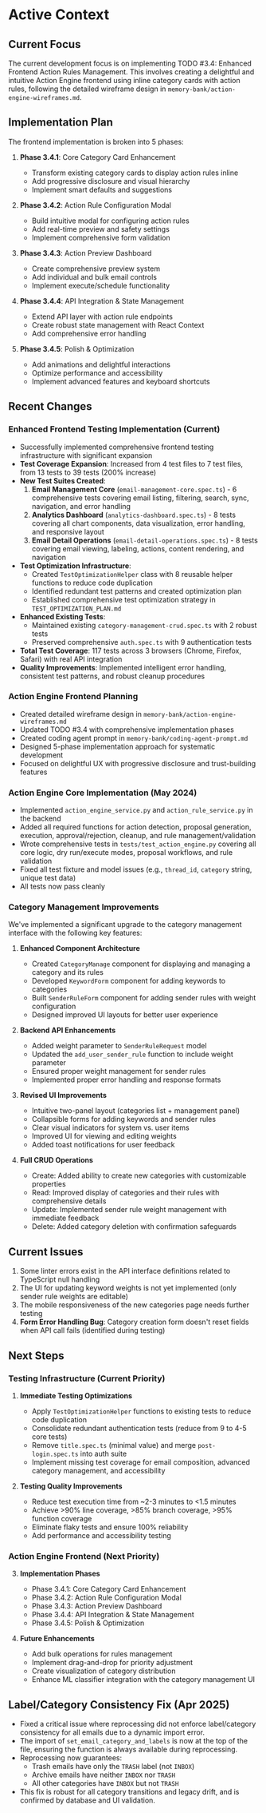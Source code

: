 # Active Context

## Current Focus

The current development focus is on implementing TODO #3.4: Enhanced Frontend Action Rules Management. This involves creating a delightful and intuitive Action Engine frontend using inline category cards with action rules, following the detailed wireframe design in `memory-bank/action-engine-wireframes.md`.

## Implementation Plan

The frontend implementation is broken into 5 phases:

1. **Phase 3.4.1**: Core Category Card Enhancement
   - Transform existing category cards to display action rules inline
   - Add progressive disclosure and visual hierarchy
   - Implement smart defaults and suggestions

2. **Phase 3.4.2**: Action Rule Configuration Modal
   - Build intuitive modal for configuring action rules
   - Add real-time preview and safety settings
   - Implement comprehensive form validation

3. **Phase 3.4.3**: Action Preview Dashboard
   - Create comprehensive preview system
   - Add individual and bulk email controls
   - Implement execute/schedule functionality

4. **Phase 3.4.4**: API Integration & State Management
   - Extend API layer with action rule endpoints
   - Create robust state management with React Context
   - Add comprehensive error handling

5. **Phase 3.4.5**: Polish & Optimization
   - Add animations and delightful interactions
   - Optimize performance and accessibility
   - Implement advanced features and keyboard shortcuts

## Recent Changes

### Enhanced Frontend Testing Implementation (Current)

- Successfully implemented comprehensive frontend testing infrastructure with significant expansion
- **Test Coverage Expansion**: Increased from 4 test files to 7 test files, from 13 tests to 39 tests (200% increase)
- **New Test Suites Created**:
  1. **Email Management Core** (`email-management-core.spec.ts`) - 6 comprehensive tests covering email listing, filtering, search, sync, navigation, and error handling
  2. **Analytics Dashboard** (`analytics-dashboard.spec.ts`) - 8 tests covering all chart components, data visualization, error handling, and responsive layout
  3. **Email Detail Operations** (`email-detail-operations.spec.ts`) - 8 tests covering email viewing, labeling, actions, content rendering, and navigation
- **Test Optimization Infrastructure**:
  - Created `TestOptimizationHelper` class with 8 reusable helper functions to reduce code duplication
  - Identified redundant test patterns and created optimization plan
  - Established comprehensive test optimization strategy in `TEST_OPTIMIZATION_PLAN.md`
- **Enhanced Existing Tests**:
  - Maintained existing `category-management-crud.spec.ts` with 2 robust tests
  - Preserved comprehensive `auth.spec.ts` with 9 authentication tests
- **Total Test Coverage**: 117 tests across 3 browsers (Chrome, Firefox, Safari) with real API integration
- **Quality Improvements**: Implemented intelligent error handling, consistent test patterns, and robust cleanup procedures

### Action Engine Frontend Planning

- Created detailed wireframe design in `memory-bank/action-engine-wireframes.md`
- Updated TODO #3.4 with comprehensive implementation phases
- Created coding agent prompt in `memory-bank/coding-agent-prompt.md`
- Designed 5-phase implementation approach for systematic development
- Focused on delightful UX with progressive disclosure and trust-building features

### Action Engine Core Implementation (May 2024)

- Implemented `action_engine_service.py` and `action_rule_service.py` in the backend
- Added all required functions for action detection, proposal generation, execution, approval/rejection, cleanup, and rule management/validation
- Wrote comprehensive tests in `tests/test_action_engine.py` covering all core logic, dry run/execute modes, proposal workflows, and rule validation
- Fixed all test fixture and model issues (e.g., `thread_id`, `category` string, unique test data)
- All tests now pass cleanly

### Category Management Improvements

We've implemented a significant upgrade to the category management interface with the following key features:

1. **Enhanced Component Architecture**
   - Created `CategoryManage` component for displaying and managing a category and its rules
   - Developed `KeywordForm` component for adding keywords to categories
   - Built `SenderRuleForm` component for adding sender rules with weight configuration
   - Designed improved UI layouts for better user experience

2. **Backend API Enhancements**
   - Added weight parameter to `SenderRuleRequest` model
   - Updated the `add_user_sender_rule` function to include weight parameter
   - Ensured proper weight management for sender rules
   - Implemented proper error handling and response formats

3. **Revised UI Improvements**
   - Intuitive two-panel layout (categories list + management panel)
   - Collapsible forms for adding keywords and sender rules
   - Clear visual indicators for system vs. user items
   - Improved UI for viewing and editing weights
   - Added toast notifications for user feedback

4. **Full CRUD Operations**
   - Create: Added ability to create new categories with customizable properties
   - Read: Improved display of categories and their rules with comprehensive details
   - Update: Implemented sender rule weight management with immediate feedback
   - Delete: Added category deletion with confirmation safeguards

## Current Issues

1. Some linter errors exist in the API interface definitions related to TypeScript null handling
2. The UI for updating keyword weights is not yet implemented (only sender rule weights are editable)
3. The mobile responsiveness of the new categories page needs further testing
4. **Form Error Handling Bug**: Category creation form doesn't reset fields when API call fails (identified during testing)

## Next Steps

### Testing Infrastructure (Current Priority)
1. **Immediate Testing Optimizations**
   - Apply `TestOptimizationHelper` functions to existing tests to reduce code duplication
   - Consolidate redundant authentication tests (reduce from 9 to 4-5 core tests)
   - Remove `title.spec.ts` (minimal value) and merge `post-login.spec.ts` into auth suite
   - Implement missing test coverage for email composition, advanced category management, and accessibility

2. **Testing Quality Improvements**
   - Reduce test execution time from ~2-3 minutes to <1.5 minutes
   - Achieve >90% line coverage, >85% branch coverage, >95% function coverage
   - Eliminate flaky tests and ensure 100% reliability
   - Add performance and accessibility testing

### Action Engine Frontend (Next Priority)
3. **Implementation Phases**
   - Phase 3.4.1: Core Category Card Enhancement
   - Phase 3.4.2: Action Rule Configuration Modal
   - Phase 3.4.3: Action Preview Dashboard
   - Phase 3.4.4: API Integration & State Management
   - Phase 3.4.5: Polish & Optimization

4. **Future Enhancements**
   - Add bulk operations for rules management
   - Implement drag-and-drop for priority adjustment
   - Create visualization of category distribution
   - Enhance ML classifier integration with the category management UI 

## Label/Category Consistency Fix (Apr 2025)

- Fixed a critical issue where reprocessing did not enforce label/category consistency for all emails due to a dynamic import error.
- The import of `set_email_category_and_labels` is now at the top of the file, ensuring the function is always available during reprocessing.
- Reprocessing now guarantees:
  - Trash emails have only the `TRASH` label (not `INBOX`)
  - Archive emails have neither `INBOX` nor `TRASH`
  - All other categories have `INBOX` but not `TRASH`
- This fix is robust for all category transitions and legacy drift, and is confirmed by database and UI validation. 